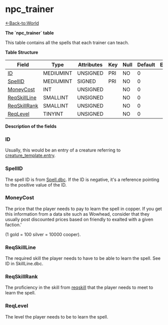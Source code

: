 # npc\_trainer

[<-Back-to:World](database-world)

**The \`npc\_trainer\` table**

This table contains all the spells that each trainer can teach.

**Table Structure**

| Field                          | Type      | Attributes | Key | Null | Default | Extra | Comment |
| ------------------------------ | --------- | ---------- | --- | ---- | ------- | ----- | ------- |
| [ID](#entry)                   | MEDIUMINT | UNSIGNED   | PRI | NO   | 0       |       |         |
| [SpellID](#spell)              | MEDIUMINT | SIGNED     | PRI | NO   | 0       |       |         |
| [MoneyCost](#spellcost)        | INT       | UNSIGNED   |     | NO   | 0       |       |         |
| [ReqSkillLine](#reqskill)      | SMALLINT  | UNSIGNED   |     | NO   | 0       |       |         |
| [ReqSkillRank](#reqskillvalue) | SMALLINT  | UNSIGNED   |     | NO   | 0       |       |         |
| [ReqLevel](#reqlevel)          | TINYINT   | UNSIGNED   |     | NO   | 0       |       |         |

**Description of the fields**

### ID

Usually, this would be an entry of a creature referring to [creature\_template.entry](creature_template#entry).

### SpellID

The spell ID is from [Spell.dbc](Spell). If the ID is negative, it's a reference pointing to the positive value of the ID.

### MoneyCost

The price that the player needs to pay to learn the spell in copper. If you get this information from a data site such as Wowhead, consider that they usually post discounted prices based on friendly to exalted with a given faction.'

(1 gold = 100 silver = 10000 cooper).

### ReqSkillLine

The required skill the player needs to have to be able to learn the spell. See ID in SkillLine.dbc.

### ReqSkillRank

The proficiency in the skill from [reqskill](#reqskill) that the player needs to meet to learn the spell.

### ReqLevel

The level the player needs to be to learn the spell.

